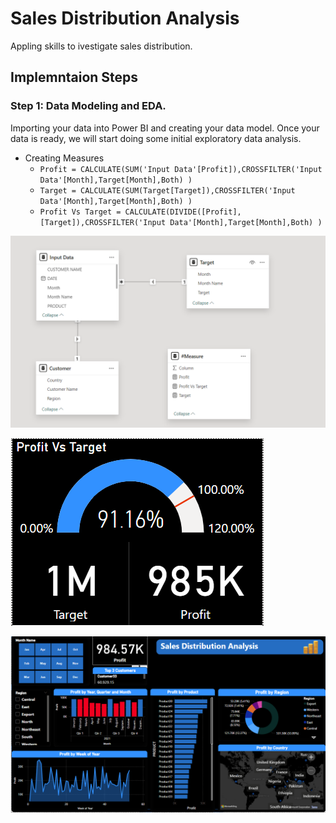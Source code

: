 # Sales Distribution Analysis
Appling skills to ivestigate sales distribution.

## Implemntaion Steps
### Step 1: Data Modeling and EDA.
Importing your data into Power BI and creating your data model. Once your data is ready, we will start doing some initial exploratory data analysis.

* Creating Measures
  * ```Profit = CALCULATE(SUM('Input Data'[Profit]),CROSSFILTER('Input Data'[Month],Target[Month],Both) )```
  * ```Target = CALCULATE(SUM(Target[Target]),CROSSFILTER('Input Data'[Month],Target[Month],Both) ) ```
  * ```Profit Vs Target = CALCULATE(DIVIDE([Profit],[Target]),CROSSFILTER('Input Data'[Month],Target[Month],Both) ) ```


![](Images/1.png)

![](Images/2.png)

![](Images/0.png)
